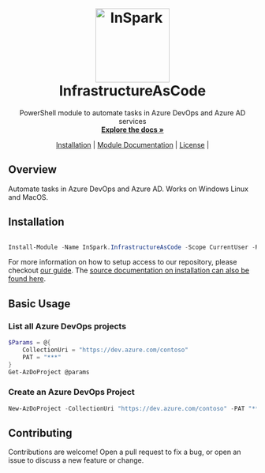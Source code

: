 <h1 align="center">
  <a href="https://inspark.nl">
    <img alt="InSpark" src="https://insparkteamplayer.inspark.nl/assets/partner/inspark-logo.png" height="150">
  </a>
  <br>InfrastructureAsCode<br>
</h1>

 <p align="center">
    PowerShell module to automate tasks in Azure DevOps and Azure AD services
    <br />
    <a href="https://weareinspark.github.io/AzureDevOpsPowerShellAPI/"><strong>Explore the docs »</strong></a>
  </p>

<p align="center">
  <a href="https://weareinspark.github.io/AzureDevOpsPowerShellAPI/about_InstallingModule/">Installation</a> |
  <a href="https://weareinspark.github.io/AzureDevOpsPowerShellAPI/">Module Documentation</a> |
  <a href="LICENSE">License</a> |

## Overview

Automate tasks in Azure DevOps and Azure AD. Works on Windows Linux and MacOS.

## Installation

```powershell

Install-Module -Name InSpark.InfrastructureAsCode -Scope CurrentUser -Repository InSpark -Credential $InSparkAzureDevopsArtifacts

```

For more information on how to setup access to our repository, please checkout [our guide](https://weareinspark.github.io/AzureDevOpsPowerShellAPI/about_InstallingModule/). The [source documentation on installation can also be found here](https://github.com/WeAreInSpark/AzureDevOpsPowerShellAPI/blob/main/docs/en-US/about_InstallingModule.md).

## Basic Usage

### List all Azure DevOps projects

```powershell
$Params = @{
    CollectionUri = "https://dev.azure.com/contoso"
    PAT = "***"
}
Get-AzDoProject @params
```

### Create an Azure DevOps Project

```powershell
New-AzDoProject -CollectionUri "https://dev.azure.com/contoso" -PAT "***" -ProjectName "Project 1"
```


## Contributing
Contributions are welcome! Open a pull request to fix a bug, or open an issue to discuss a new feature or change.

